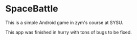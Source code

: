 # SpaceBattle
This is a simple Android game in zym's course at SYSU.

This app was finished in hurry with tons of bugs to be fixed.
